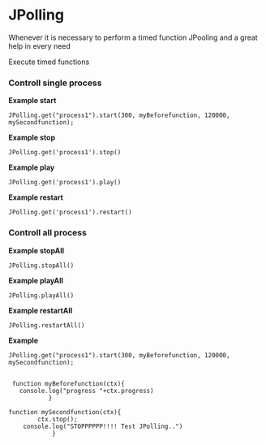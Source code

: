 # JPolling
Whenever it is necessary to perform a timed function JPooling and a great help in every need

Execute timed functions 

### Controll single process

__Example start__
```
JPolling.get("process1").start(300, myBeforefunction, 120000, mySecondfunction);

```            
__Example stop__   
```
JPolling.get('process1').stop()
```
__Example play__   
```
JPolling.get('process1').play()
```
__Example restart__  
```
JPolling.get('process1').restart()
```

### Controll all process

 __Example stopAll__  
```
JPolling.stopAll()
```

__Example playAll__  
```
JPolling.playAll()
```

__Example restartAll__  
```
JPolling.restartAll()
```

__Example__
```
JPolling.get("process1").start(300, myBeforefunction, 120000, mySecondfunction);
     
      
 function myBeforefunction(ctx){
   console.log("progress "+ctx.progress)
           }
        
function mySecondfunction(ctx){
        ctx.stop();     
    console.log("STOPPPPPP!!!! Test JPolling..")       
            }
	    
```            
